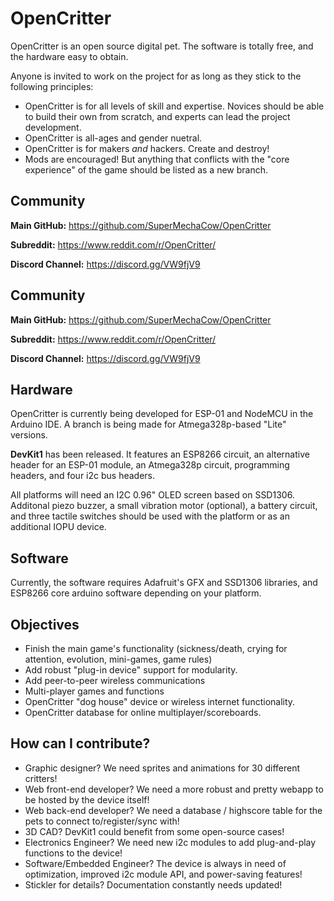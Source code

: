 # OpenCritter

OpenCritter is an open source digital pet. The software is totally free, and the hardware easy to obtain.

Anyone is invited to work on the project for as long as they stick to the following principles:

- OpenCritter is for all levels of skill and expertise. Novices should be able to build their own from scratch, and experts can lead the project development.
- OpenCritter is all-ages and gender nuetral.
- OpenCritter is for makers *and* hackers. Create and destroy!
- Mods are encouraged! But anything that conflicts with the "core experience" of the game should be listed as a new branch.

## Community

**Main GitHub:**
https://github.com/SuperMechaCow/OpenCritter

**Subreddit:**
https://www.reddit.com/r/OpenCritter/

**Discord Channel:**
https://discord.gg/VW9fjV9

## Community

**Main GitHub:**
https://github.com/SuperMechaCow/OpenCritter

**Subreddit:**
https://www.reddit.com/r/OpenCritter/

**Discord Channel:**
https://discord.gg/VW9fjV9


## Hardware

OpenCritter is currently being developed for ESP-01 and NodeMCU in the Arduino IDE. A branch is being made for Atmega328p-based "Lite" versions.

**DevKit1** has been released. It features an ESP8266 circuit, an alternative header for an ESP-01 module, an Atmega328p circuit, programming headers, and four i2c bus headers.

All platforms will need an I2C 0.96" OLED screen based on SSD1306. Additonal piezo buzzer, a small vibration motor (optional), a battery circuit, and three tactile switches should be used with the platform or as an additional IOPU device.

## Software

Currently, the software requires Adafruit's GFX and SSD1306 libraries, and ESP8266 core arduino software depending on your platform.

## Objectives

- Finish the main game's functionality (sickness/death, crying for attention, evolution, mini-games, game rules)
- Add robust "plug-in device" support for modularity.
- Add peer-to-peer wireless communications
- Multi-player games and functions
- OpenCritter "dog house" device or wireless internet functionality.
- OpenCritter database for online multiplayer/scoreboards.

## How can I contribute?

- Graphic designer? We need sprites and animations for 30 different critters!
- Web front-end developer? We need a more robust and pretty webapp to be hosted by the device itself!
- Web back-end developer? We need a database / highscore table for the pets to connect to/register/sync with!
- 3D CAD? DevKit1 could benefit from some open-source cases!
- Electronics Engineer? We need new i2c modules to add plug-and-play functions to the device!
- Software/Embedded Engineer? The device is always in need of optimization, improved i2c module API, and power-saving features!
- Stickler for details? Documentation constantly needs updated!

